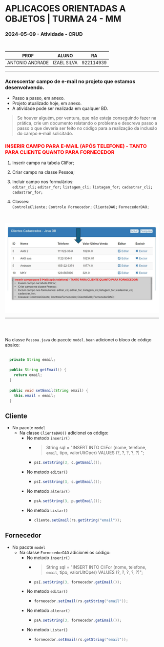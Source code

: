 # APLICACOES ORIENTADAS A OBJETOS | TURMA 24 - MM

### 2024-05-09 - Atividade - CRUD
<br>

| PROF | ALUNO | RA |
|----------|----------|----------|
| ANTONIO ANDRADE   | IZAEL SILVA   | 922114939   |

---

### Acrescentar campo de e-mail no projeto que estamos desenvolvendo. 
* Passo a passo, em anexo.
* Projeto atualizado hoje, em anexo.
* A atividade pode ser realizada em qualquer BD.

> Se houver alguém, por ventura, que não esteja conseguindo fazer na prática, crie um documento relatando o problema e descreva passo a passo o que deveria ser feito no código para a realização da inclusão do campo e-mail solicitado.

<h3 style="color:red;text-transform:uppercase;">
  Inserir campo para E-Mail (após telefone) - TANTO PARA CLIENTE QUANTO PARA FORNECEDOR
</h3>

1. Inserir campo na tabela CliFor;

2. Criar campo na classe Pessoa;

3. Incluir campo nos formulários: <br>
`editar_cli;` `editar_for;` `listagem_cli;` `listagem_for;` `cadastrar_cli;` `cadastrar_for;`

4. Classes: <br>
`ControleCliente;` `Controle Fornecedor;` `ClienteDAO;` `FornecedorDAO;`

<br>

![alt text](image.png)

---

<br>
<br>

Na classe `Pessoa.java` do pacote `model.bean` adicionei o bloco de código abaixo:
```java

  private String email;

  public String getEmail() {
    return email;
  }

  public void setEmail(String email) {
    this.email = email;
  }

```

## Cliente
* No pacote `model`
  * Na classe `ClienteDAO()` adicionei os código:
    * No metodo `inserir()`
      * > String sql = "INSERT INTO CliFor (nome, telefone, `email`, tipo, valorUltOper) VALUES (?, ?, ?, ?, ?) ";
      * ```java
        psI.setString(3, c.getEmail());
        ```
    * No metodo `editar()`
        * ```java
          psI.setString(3, c.getEmail());
          ```
    * No metodo `alterar()`
      * ```java
        psA.setString(3, p.getEmail());
        ```
    * No metodo `Listar()`
      * ```java
        cliente.setEmail(rs.getString("email"));
        ```
## Fornecedor
* No pacote `model`
  * Na classe `FornecedorDAO` adicionei os código:
    * No metodo `inserir()`
      * > String sql = "INSERT INTO CliFor (nome, telefone, `email`, tipo, valorUltOper) VALUES (?, ?, ?, ?, ?)";
      * ```java
        psI.setString(3, fornecedor.getEmail());
        ```
    * No metodo `editar()`
        * ```java
          fornecedor.setEmail(rs.getString("email"));
          ```
    * No metodo `alterar()`
      * ```java
        psA.setString(3, fornecedor.getEmail());
        ```
    * No metodo `Listar()`
      * ```java
        fornecedor.setEmail(rs.getString("email"));
        ```